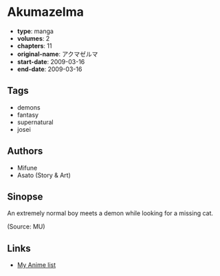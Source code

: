 # Akumazelma

-   **type**: manga
-   **volumes**: 2
-   **chapters**: 11
-   **original-name**: アクマゼルマ
-   **start-date**: 2009-03-16
-   **end-date**: 2009-03-16

## Tags

-   demons
-   fantasy
-   supernatural
-   josei

## Authors

-   Mifune
-   Asato (Story & Art)

## Sinopse

An extremely normal boy meets a demon while looking for a missing cat.

(Source: MU)

## Links

-   [My Anime list](https://myanimelist.net/manga/24119/Akumazelma)
